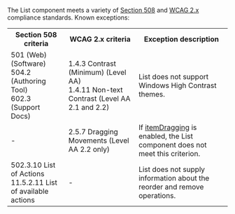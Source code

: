The List component meets a variety of <a href="https://www.access-board.gov/ict/" target="_blank">Section 508</a> and <a href="https://www.w3.org/WAI/standards-guidelines/wcag/" target="_blank">WCAG 2.x</a> compliance standards. Known exceptions:  

<table class="dx-table">
    <tr>
        <th>Section 508 criteria</th>
        <th>WCAG 2.x criteria</th>
        <th>Exception description</th>
    </tr>
    <tr>
        <td>501 (Web)(Software) <br> 504.2 (Authoring Tool) <br> 602.3 (Support Docs)</td>
        <td>1.4.3 Contrast (Minimum) (Level AA) <br> 1.4.11 Non-text Contrast (Level AA 2.1 and 2.2)</td>
        <td>List does not support Windows High Contrast themes.</td>
    </tr>
    <tr>
        <td>-</td>
        <td>2.5.7 Dragging Movements (Level AA 2.2 only)</td>
        <td>If <a href="/Documentation/ApiReference/UI_Components/dxList/Configuration/#itemDragging">itemDragging</a> is enabled, the List component does not meet this criterion.</td>
    </tr>
    <tr>
        <td>502.3.10 List of Actions<br>11.5.2.11 List of available actions</td>
        <td>-</td>
        <td>List does not supply information about the reorder and remove operations.</td>
    </tr>
</table>
